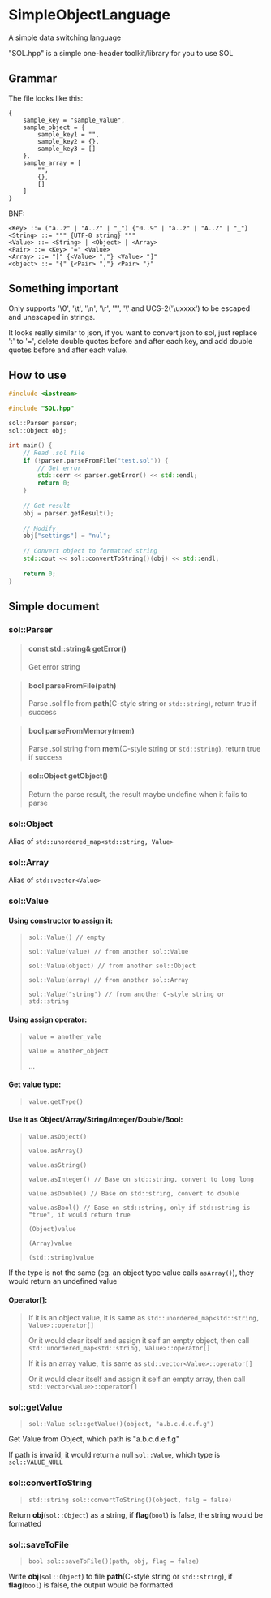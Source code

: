 # SimpleObjectLanguage
A simple data switching language

"SOL.hpp" is a simple one-header toolkit/library for you to use SOL

## Grammar
The file looks like this:
```
{
    sample_key = "sample_value",
    sample_object = {
        sample_key1 = "",
        sample_key2 = {},
        sample_key3 = []
    },
    sample_array = [
        "",
        {},
        []
    ]
}
```

BNF:
```
<Key> ::= ("a..z" | "A..Z" | "_") {"0..9" | "a..z" | "A..Z" | "_"}
<String> ::= """ {UTF-8 string} """
<Value> ::= <String> | <Object> | <Array>
<Pair> ::= <Key> "=" <Value>
<Array> ::= "[" {<Value> ","} <Value> "]"
<object> ::= "{" {<Pair> ","} <Pair> "}"
```

## Something important
Only supports '\0', '\t', '\n', '\r', '\"', '\\' and UCS-2('\uxxxx') to be escaped and unescaped in strings.

It looks really similar to json, if you want to convert json to sol, just replace ':' to '=', delete double quotes before and after each key, and add double quotes before and after each value.

## How to use
```cpp
#include <iostream>

#include "SOL.hpp"

sol::Parser parser;
sol::Object obj;

int main() {
    // Read .sol file
    if (!parser.parseFromFile("test.sol")) {
        // Get error
        std::cerr << parser.getError() << std::endl;
        return 0;
    }
    
    // Get result
    obj = parser.getResult();
    
    // Modify
    obj["settings"] = "nul";
    
    // Convert object to formatted string
    std::cout << sol::convertToString()(obj) << std::endl;
    
    return 0;
}
```

## Simple document
### sol::Parser
> #### const std::string& getError()
> Get error string

> #### bool parseFromFile(path)
> Parse .sol file from **path**(C-style string or `std::string`), return true if success

> #### bool parseFromMemory(mem)
> Parse .sol string from **mem**(C-style string or `std::string`), return true if success

> #### sol::Object getObject()
> Return the parse result, the result maybe undefine when it fails to parse

### sol::Object
Alias of `std::unordered_map<std::string, Value>`

### sol::Array
Alias of `std::vector<Value>`

### sol::Value
#### Using constructor to assign it:
> `sol::Value() // empty`
> 
> `sol::Value(value) // from another sol::Value`
> 
> `sol::Value(object) // from another sol::Object`
> 
> `sol::Value(array) // from another sol::Array`
> 
> `sol::Value("string") // from another C-style string or std::string`

#### Using assign operator:
> `value = another_vale`
> 
> `value = another_object`
> 
> ...

#### Get value type:
> `value.getType()`

#### Use it as Object/Array/String/Integer/Double/Bool:
> `value.asObject()`
> 
> `value.asArray()`
> 
> `value.asString()`
> 
> `value.asInteger() // Base on std::string, convert to long long`
> 
> `value.asDouble() // Base on std::string, convert to double`
> 
> `value.asBool() // Base on std::string, only if std::string is "true", it would return true`
> 
> `(Object)value`
> 
> `(Array)value`
> 
> `(std::string)value`
> 
If the type is not the same (eg. an object type value calls `asArray()`), they would return an undefined value

#### Operator\[\]:
> If it is an object value, it is same as `std::unordered_map<std::string, Value>::operator[]`
> 
> Or it would clear itself and assign it self an empty object, then call `std::unordered_map<std::string, Value>::operator[]`
>
> If it is an array value, it is same as `std::vector<Value>::operator[]`
> 
> Or it would clear itself and assign it self an empty array, then call `std::vector<Value>::operator[]`

### sol::getValue
> `sol::Value sol::getValue()(object, "a.b.c.d.e.f.g")`
> 
Get Value from Object, which path is "a.b.c.d.e.f.g"

If path is invalid, it would return a null `sol::Value`, which type is `sol::VALUE_NULL`

### sol::convertToString
> `std::string sol::convertToString()(object, falg = false)`
> 
Return **obj**(`sol::Object`) as a string, if **flag**(`bool`) is false, the string would be formatted

### sol::saveToFile
> `bool sol::saveToFile()(path, obj, flag = false)`
> 
Write **obj**(`sol::Object`) to file **path**(C-style string or `std::string`), if **flag**(`bool`) is false, the output would be formatted
